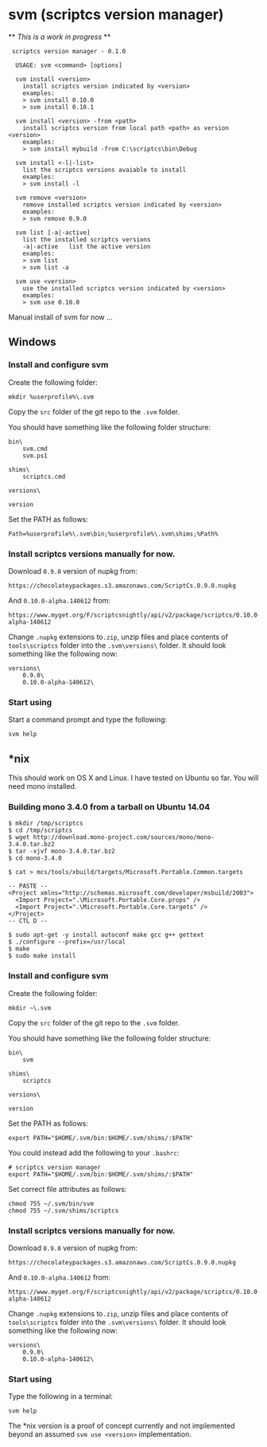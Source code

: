 svm (scriptcs version manager)
===

** *This is a work in progress* **

    
     scriptcs version manager - 0.1.0
    
      USAGE: svm <command> [options]
    
      svm install <version>
    	install scriptcs version indicated by <version>
    	examples:
    	> svm install 0.10.0
    	> svm install 0.10.1
    
      svm install <version> -from <path>
    	install scriptcs version from local path <path> as version <version>
    	examples:
    	> svm install mybuild -from C:\scriptcs\bin\Debug
    
      svm install <-l|-list>
    	list the scriptcs versions avaiable to install
    	examples:
    	> svm install -l
    
      svm remove <version>
    	remove installed scriptcs version indicated by <version>
    	examples:
    	> svm remove 0.9.0
    
      svm list [-a|-active]
    	list the installed scriptcs versions
    	-a|-active   list the active version
    	examples:
    	> svm list
    	> svm list -a
    
      svm use <version>
    	use the installed scriptcs version indicated by <version>
    	examples:
    	> svm use 0.10.0

Manual install of svm for now ...

## Windows ##

### Install and configure svm ###

Create the following folder:

`mkdir %userprofile%\.svm`

Copy the `src` folder of the git repo to the `.svm` folder. 

You should have something like the following folder structure:

    
    bin\
    	svm.cmd
    	svm.ps1
    	
    shims\
    	scriptcs.cmd
    	
    versions\
    	    	
    version

Set the PATH as follows:

	Path=%userprofile%\.svm\bin;%userprofile%\.svm\shims;%Path%

### Install scriptcs versions manually for now. ###

Download `0.9.0` version of nupkg from:

	https://chocolateypackages.s3.amazonaws.com/ScriptCs.0.9.0.nupkg

And `0.10.0-alpha.140612` from:
	
	https://www.myget.org/F/scriptcsnightly/api/v2/package/scriptcs/0.10.0-alpha-140612

Change `.nupkg` extensions to`.zip`, unzip files and place contents of `tools\scriptcs` folder into the `.svm\versions\` folder. It should look something like the following now:

	versions\
		0.9.0\
		0.10.0-alpha-140612\

### Start using ###

Start a command prompt and type the following:
	
	svm help


## *nix ##

This should work on OS X and Linux. I have tested on Ubuntu so far. You will need mono installed.

### Building mono 3.4.0 from a tarball on Ubuntu 14.04 ###

	$ mkdir /tmp/scriptcs
	$ cd /tmp/scriptcs
	$ wget http://download.mono-project.com/sources/mono/mono-3.4.0.tar.bz2
	$ tar -xjvf mono-3.4.0.tar.bz2
	$ cd mono-3.4.0
	
	$ cat > mcs/tools/xbuild/targets/Microsoft.Portable.Common.targets
	
	-- PASTE -- 
	<Project xmlns="http://schemas.microsoft.com/developer/msbuild/2003"> 
	  <Import Project=".\Microsoft.Portable.Core.props" /> 
	  <Import Project=".\Microsoft.Portable.Core.targets" /> 
	</Project>
	-- CTL D --
	
	$ sudo apt-get -y install autoconf make gcc g++ gettext
	$ ./configure --prefix=/usr/local
	$ make
	$ sudo make install


### Install and configure svm ###

Create the following folder:

`mkdir ~\.svm`

Copy the `src` folder of the git repo to the `.svm` folder. 

You should have something like the following folder structure:

    
    bin\
    	svm
    	
    shims\
    	scriptcs
    	
    versions\
    	    	
    version

Set the PATH as follows:

	export PATH="$HOME/.svm/bin:$HOME/.svm/shims/:$PATH"

You could instead add the following to your `.bashrc`:

	# scriptcs version manager
	export PATH="$HOME/.svm/bin:$HOME/.svm/shims/:$PATH"
	
Set correct file attributes as follows:

	chmod 755 ~/.svm/bin/svm
	chmod 755 ~/.svm/shims/scriptcs


### Install scriptcs versions manually for now. ###

Download `0.9.0` version of nupkg from:

	https://chocolateypackages.s3.amazonaws.com/ScriptCs.0.9.0.nupkg

And `0.10.0-alpha.140612` from:
	
	https://www.myget.org/F/scriptcsnightly/api/v2/package/scriptcs/0.10.0-alpha-140612

Change `.nupkg` extensions to`.zip`, unzip files and place contents of `tools\scriptcs` folder into the `.svm\versions\` folder. It should look something like the following now:

	versions\
		0.9.0\
		0.10.0-alpha-140612\

### Start using ###

Type the following in a terminal:
	
	svm help

The *nix version is a proof of concept currently and not implemented beyond an assumed `svm use <version>` implementation.